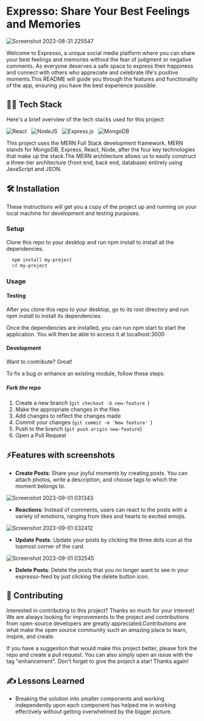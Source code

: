 # Expresso: Share Your Best Feelings and Memories 

![Screenshot 2023-08-31 225547](https://github.com/itissakshi/Expresso/assets/115742478/82f93c8d-088d-4854-ae4d-08bce67e4319)


Welcome to Expresso, a unique social media platform where you can share your best feelings and memories without the fear of judgment or negative comments. As everyone deserves a safe space to express their happiness and connect with others who appreciate and celebrate life's positive moments.This README will guide you through the features and functionality of the app, ensuring you have the best experience possible.


## 👩‍💻 Tech Stack
Here's a brief overview of the tech stacks used for this project:

![React](https://img.shields.io/badge/react-%2320232a.svg?style=for-the-badge&logo=react&logoColor=%2361DAFB) &nbsp; ![NodeJS](https://img.shields.io/badge/node.js-6DA55F?style=for-the-badge&logo=node.js&logoColor=white) &nbsp; ![Express.js](https://img.shields.io/badge/express.js-%23404d59.svg?style=for-the-badge&logo=express&logoColor=%2361DAFB) &nbsp; ![MongoDB](https://img.shields.io/badge/MongoDB-%234ea94b.svg?style=for-the-badge&logo=mongodb&logoColor=white)

This project uses the MERN Full Stack development framework. MERN stands for MongoDB, Express, React, Node, after the four key technologies that make up the stack.The MERN architecture allows us to easily construct a three-tier architecture (front end, back end, database) entirely using JavaScript and JSON.


## 🛠 Installation

These instructions will get you a copy of the project up and running on your local machine for development and testing purposes. 

### Setup

Clone this repo to your desktop and run npm install to install all the dependencies.

```bash
  npm install my-project
  cd my-project
```
### Usage
#### Testing
After you clone this repo to your desktop, go to its root directory and run npm install to install its dependencies.

Once the dependencies are installed, you can run npm start to start the application. You will then be able to access it at localhost:3000

#### Development
Want to contribute? Great!

To fix a bug or enhance an existing module, follow these steps:

##### Fork the repo

  1. Create a new branch (```git checkout -b new-feature ```)
  2. Make the appropriate changes in the files
  3. Add changes to reflect the changes made
  4. Commit your changes (```git commit -m 'New feature' ```)
  5. Push to the branch (```git push origin new-feature```)
  6. Open a Pull Request





    
## ⚡Features with screenshots

- **Create Posts**: Share your joyful moments by creating posts. You can attach photos, write a description, and choose tags to which the moment belongs to.

![Screenshot 2023-09-01 031343](https://github.com/itissakshi/Expresso/assets/115742478/5de7f50c-94b2-415f-806b-eaf409beab5a) 

- **Reactions**: Instead of comments, users can react to the posts with a variety of emotions, ranging from likes and hearts to excited emojis.

![Screenshot 2023-09-01 032412](https://github.com/itissakshi/Expresso/assets/115742478/938ca62f-bd34-4b8a-a79e-b4609b4c4349)

- **Update Posts**: Update your posts by clicking the three dots icon at the topmost corner of the card.

![Screenshot 2023-09-01 032545](https://github.com/itissakshi/Expresso/assets/115742478/ac51deac-7bdf-4ead-bdaf-2a09d818d686)


- **Delete Posts**: Delete the posts that you no longer want to see in your expresso-feed by just clicking the delete button icon.




## 🍰 Contributing

Interested in contributing to this project? Thanks so much for your interest! We are always looking for improvements to the project and contributions from open-source developers are greatly appreciated.Contributions are what make the open source community such an amazing place to learn, inspire, and create. 

If you have a suggestion that would make this project better, please fork the repo and create a pull request. You can also simply open an issue with the tag "enhancement". Don't forget to give the project a star! Thanks again!



## ✍️ Lessons Learned

- Breaking the solution into smaller components and working independently upon each component has helped me in working effectively without getting overwhelmed by the bigger picture.
